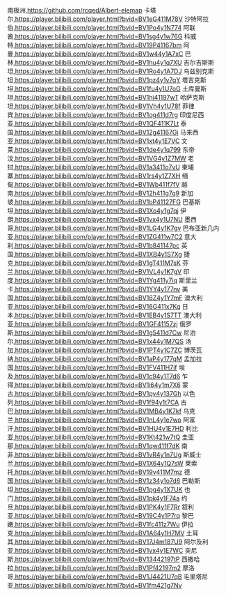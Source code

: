 南极洲,https://github.com/rcqed/Albert-elemap
卡塔尔,https://player.bilibili.com/player.html?bvid=BV1eG411M78V
沙特阿拉伯,https://player.bilibili.com/player.html?bvid=BV1Po4y1N774
阿联酋,https://player.bilibili.com/player.html?bvid=BV1sg4y1w76G
科威特,https://player.bilibili.com/player.html?bvid=BV19P41167bm
阿曼,https://player.bilibili.com/player.html?bvid=BV1w44y1A7xC
巴林,https://player.bilibili.com/player.html?bvid=BV1hu4y1q7XU
吉尔吉斯斯坦,https://player.bilibili.com/player.html?bvid=BV1Ro4y1A7DJ
乌兹别克斯坦,https://player.bilibili.com/player.html?bvid=BV1pz4y1v7qY
塔吉克斯坦,https://player.bilibili.com/player.html?bvid=BV1fu4y1U7oG
土库曼斯坦,https://player.bilibili.com/player.html?bvid=BV1hj41197wT
哈萨克斯坦,https://player.bilibili.com/player.html?bvid=BV1Vh4y1U78f
菲律宾,https://player.bilibili.com/player.html?bvid=BV1og411d7rg
印度尼西亚,https://player.bilibili.com/player.html?bvid=BV1QF411K7Lt
泰国,https://player.bilibili.com/player.html?bvid=BV12g41167Gi
马来西亚,https://player.bilibili.com/player.html?bvid=BV1xt4y1E7VC
文莱,https://player.bilibili.com/player.html?bvid=BV1de4y1q799
东帝汶,https://player.bilibili.com/player.html?bvid=BV1VG4y1Z7MW
老挝,https://player.bilibili.com/player.html?bvid=BV1a3411o7vU
柬埔寨,https://player.bilibili.com/player.html?bvid=BV1rs4y1Z7XH
缅甸,https://player.bilibili.com/player.html?bvid=BV1Wb411f7fV
越南,https://player.bilibili.com/player.html?bvid=BV12h411g7q9
新加坡,https://player.bilibili.com/player.html?bvid=BV1bP41127FG
巴基斯坦,https://player.bilibili.com/player.html?bvid=BV1Xo4y1g7qj
伊朗,https://player.bilibili.com/player.html?bvid=BV1vx4y1U7NU
墨西哥,https://player.bilibili.com/player.html?bvid=BV1LG4y1K7gv
巴布亚新几内亚,https://player.bilibili.com/player.html?bvid=BV1ZG411w7C2
意大利,https://player.bilibili.com/player.html?bvid=BV1b841147pc
英国,https://player.bilibili.com/player.html?bvid=BV1XB4y1S7Xg
捷克,https://player.bilibili.com/player.html?bvid=BV1gT411M7sK
芬兰,https://player.bilibili.com/player.html?bvid=BV1VL4y1K7gV
印度,https://player.bilibili.com/player.html?bvid=BV1Yg411y7iq
斯里兰卡,https://player.bilibili.com/player.html?bvid=BV1YY4y177nv
美国,https://player.bilibili.com/player.html?bvid=BV16Z4y1Y7mF
澳大利亚,https://player.bilibili.com/player.html?bvid=BV16G411x7Kq
日本,https://player.bilibili.com/player.html?bvid=BV1EB4y1S7TT
澳大利亚,https://player.bilibili.com/player.html?bvid=BV1GF41157zj
俄罗斯,https://player.bilibili.com/player.html?bvid=BV1g5411d7Cw
尼泊尔,https://player.bilibili.com/player.html?bvid=BV1x44y1M7QS
汤加,https://player.bilibili.com/player.html?bvid=BV1PT4y1C7ZC
博茨瓦纳,https://player.bilibili.com/player.html?bvid=BV1aP4y177qM
孟加拉国,https://player.bilibili.com/player.html?bvid=BV1FV411H7if
埃及,https://player.bilibili.com/player.html?bvid=BV1c94y1T7d6
乍得,https://player.bilibili.com/player.html?bvid=BV1i64y1m7X6
蒙古,https://player.bilibili.com/player.html?bvid=BV1py4y137Gh
以色列,https://player.bilibili.com/player.html?bvid=BV1f94y1t7CA
古巴,https://player.bilibili.com/player.html?bvid=BV1MB4y1K7kf
乌克兰,https://player.bilibili.com/player.html?bvid=BV1nL4y1e7wo
阿富汗,https://player.bilibili.com/player.html?bvid=BV1HU4y1E7HD
利比亚,https://player.bilibili.com/player.html?bvid=BV1Kt421w7tQ
圭亚那,https://player.bilibili.com/player.html?bvid=BV1qw411f7dK
南非,https://player.bilibili.com/player.html?bvid=BV1vR4y1n7Ug
斯威士兰,https://player.bilibili.com/player.html?bvid=BV1X64y1Q7sW
莱索托,https://player.bilibili.com/player.html?bvid=BV19v411M7mz
德国,https://player.bilibili.com/player.html?bvid=BV1z34y1o7d6
巴勒斯坦,https://player.bilibili.com/player.html?bvid=BV1pg4y1X7UK
也门,https://player.bilibili.com/player.html?bvid=BV1pk4y1F74a
约旦,https://player.bilibili.com/player.html?bvid=BV1PK4y1F7Rr
叙利亚,https://player.bilibili.com/player.html?bvid=BV19C4y1P7rq
黎巴嫩,https://player.bilibili.com/player.html?bvid=BV1fc411z7Wu
伊拉克,https://player.bilibili.com/player.html?bvid=BV1A64y1H7MV
土耳其,https://player.bilibili.com/player.html?bvid=BV17J4m187U9
阿尔及利亚,https://player.bilibili.com/player.html?bvid=BV1vx4y1E7WC
突尼斯,https://player.bilibili.com/player.html?bvid=BV13442197tP
西撒哈拉,https://player.bilibili.com/player.html?bvid=BV1Pf42197m2
摩洛哥,https://player.bilibili.com/player.html?bvid=BV1J4421U7qB
毛里塔尼亚,https://player.bilibili.com/player.html?bvid=BV1fm421g7Nv